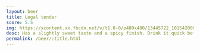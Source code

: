```yaml
---
layout: beer
title: Legal tender
score: 5.5
img: https://scontent.xx.fbcdn.net/v/t1.0-0/p480x480/13445722_10154200939418745_7912390867396221069_n.jpg?oh=dc35274425e4a6f003f2e7080e7cc95e&oe=591785DD
desc: Has a slightly sweet taste and a spicy finish. Drink it quick before it gets warm
permalink: /beer/:title.html
---
```

